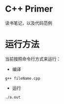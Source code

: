 # C++ Primer

读书笔记，以及代码范例

# 运行方法

当前按照命令行方式来运行：

* 编译

```
g++ fileName.cpp
```

* 运行

```
./a.out
```



